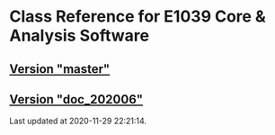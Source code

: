 # Class Reference for E1039 Core & Analysis Software
## [Version "master"](master/)
## [Version "doc_202006"](doc_202006/)
Last updated at 2020-11-29 22:21:14.
